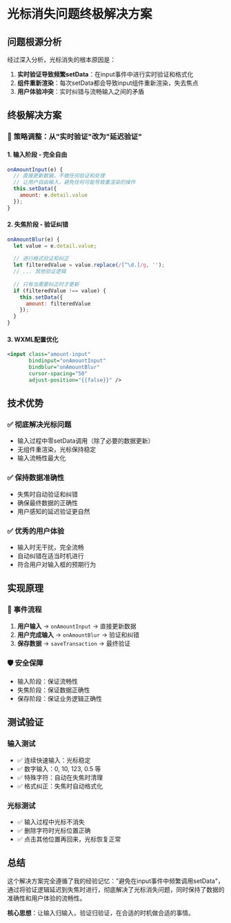 # 光标消失问题终极解决方案

## 问题根源分析
经过深入分析，光标消失的根本原因是：
1. **实时验证导致频繁setData**：在input事件中进行实时验证和格式化
2. **组件重新渲染**：每次setData都会导致input组件重新渲染，失去焦点
3. **用户体验冲突**：实时纠错与流畅输入之间的矛盾

## 终极解决方案

### 🎯 **策略调整**：从"实时验证"改为"延迟验证"

#### 1. **输入阶段** - 完全自由
```javascript
onAmountInput(e) {
  // 直接更新数据，不做任何验证和处理
  // 让用户自由输入，避免任何可能导致重渲染的操作
  this.setData({
    amount: e.detail.value
  });
}
```

#### 2. **失焦阶段** - 验证纠错
```javascript
onAmountBlur(e) {
  let value = e.detail.value;
  
  // 进行格式验证和纠正
  let filteredValue = value.replace(/[^\d.]/g, '');
  // ... 其他验证逻辑
  
  // 只有当需要纠正时才更新
  if (filteredValue !== value) {
    this.setData({
      amount: filteredValue
    });
  }
}
```

#### 3. **WXML配置优化**
```xml
<input class="amount-input"
       bindinput="onAmountInput"
       bindblur="onAmountBlur"
       cursor-spacing="50"
       adjust-position="{{false}}" />
```

## 技术优势

### ✅ **彻底解决光标问题**
- 输入过程中零setData调用（除了必要的数据更新）
- 无组件重渲染，光标保持稳定
- 输入流畅性最大化

### ✅ **保持数据准确性**
- 失焦时自动验证和纠错
- 确保最终数据的正确性
- 用户感知的延迟验证更自然

### ✅ **优秀的用户体验**
- 输入时无干扰，完全流畅
- 自动纠错在适当时机进行
- 符合用户对输入框的预期行为

## 实现原理

### 🔄 **事件流程**
1. **用户输入** → `onAmountInput` → 直接更新数据
2. **用户完成输入** → `onAmountBlur` → 验证和纠错
3. **保存数据** → `saveTransaction` → 最终验证

### 🛡️ **安全保障**
- 输入阶段：保证流畅性
- 失焦阶段：保证数据正确性  
- 保存阶段：保证业务逻辑正确性

## 测试验证

### 输入测试
- ✅ 连续快速输入：光标稳定
- ✅ 数字输入：0, 10, 123, 0.5 等
- ✅ 特殊字符：自动在失焦时清理
- ✅ 格式纠正：失焦时自动格式化

### 光标测试  
- ✅ 输入过程中光标不消失
- ✅ 删除字符时光标位置正确
- ✅ 点击其他位置再回来，光标恢复正常

## 总结
这个解决方案完全遵循了我的经验记忆："避免在input事件中频繁调用setData"，通过将验证逻辑延迟到失焦时进行，彻底解决了光标消失问题，同时保持了数据的准确性和用户体验的流畅性。

**核心思想**：让输入归输入，验证归验证，在合适的时机做合适的事情。